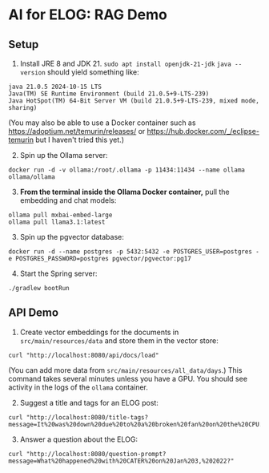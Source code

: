 # AI for ELOG: RAG Demo

## Setup
1. Install JRE 8 and JDK 21.
   ```sudo apt install openjdk-21-jdk```
   `java --version` should yield something like:
  ```
  java 21.0.5 2024-10-15 LTS
  Java(TM) SE Runtime Environment (build 21.0.5+9-LTS-239)
  Java HotSpot(TM) 64-Bit Server VM (build 21.0.5+9-LTS-239, mixed mode, sharing)
  ```
(You may also be able to use a Docker container such as https://adoptium.net/temurin/releases/ or https://hub.docker.com/_/eclipse-temurin but I haven't tried this yet.)

2. Spin up the Ollama server:
```
docker run -d -v ollama:/root/.ollama -p 11434:11434 --name ollama ollama/ollama
``` 
3. **From the terminal inside the Ollama Docker container,** pull the embedding and chat models:
```
ollama pull mxbai-embed-large
ollama pull llama3.1:latest
```

3. Spin up the pgvector database:
```
docker run -d --name postgres -p 5432:5432 -e POSTGRES_USER=postgres -e POSTGRES_PASSWORD=postgres pgvector/pgvector:pg17
```

4. Start the Spring server:
```
./gradlew bootRun
```

## API Demo

1. Create vector embeddings for the documents in `src/main/resources/data` and store them in the vector store:
```
curl "http://localhost:8080/api/docs/load"
```
(You can add more data from `src/main/resources/all_data/days`.)
This command takes several minutes unless you have a GPU. You should see activity in the logs of the `ollama` container.

2. Suggest a title and tags for an ELOG post:
```
curl "http://localhost:8080/title-tags?message=It%20was%20down%20due%20to%20a%20broken%20fan%20on%20the%20CPU.%20%5Cn%20To%20resolve%20the%20issue%20and%20revive%20the%20Alpha,%20a%20replacement%20part%20has%20to%20be%20ordered%20and%20arrive%20at%20SLAC%20first.%20Next,%20only%20K.%20Brobeck%20knows%20how%20to%20replace%20it,%20but%20he%20is%20currently%20away%20on%20vacation%20and%20back%20to%20work%20next%20MOnday.%20CTL%20will%20come%20up%20with%20a%20plan%20to%20fix%20the%20issue%20either%20by%20Brobeck%20direct%20someone%20over%20the%20phone%20to%20replace%20it%20or%20find%20someone%20else%20possibly%20knows%20how%20to%20replace%20it.%20Not%20likely%20to%20be%20fixed%20today%20or%20tomorrow,%20LM%20and%20LW%20are%20likely%20delayed.%20More%20updates%20needed."
```

3. Answer a question about the ELOG:
```
curl "http://localhost:8080/question-prompt?message=What%20happened%20with%20CATER%20on%20Jan%203,%202022?"
```
